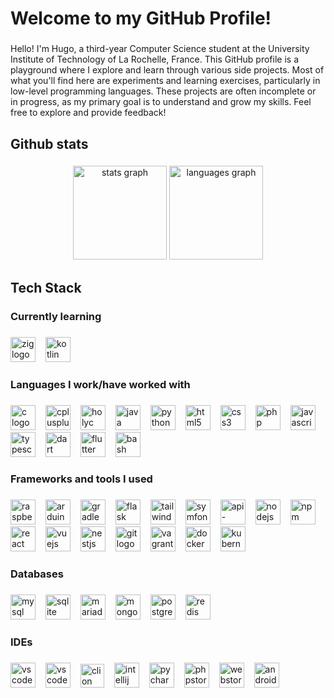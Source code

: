 <h1 align="left">Welcome to my GitHub Profile!</h1>

###

<p align="left"> Hello! I'm Hugo, a third-year Computer Science student at the University Institute of Technology of La Rochelle, France. This GitHub profile is a playground where I explore and learn through various side projects. Most of what you'll find here are experiments and learning exercises, particularly in low-level programming languages. These projects are often incomplete or in progress, as my primary goal is to understand and grow my skills. Feel free to explore and provide feedback! </p>

###

<h2 align="left">Github stats</h2>

###

<div align="center">
  <img src="https://github-readme-stats.vercel.app/api?username=hugo-russeil&hide_title=false&hide_rank=false&show_icons=true&include_all_commits=true&count_private=true&disable_animations=false&theme=dark&locale=en&hide_border=false&order=1" height="150" alt="stats graph"  />
  <img src="https://github-readme-stats.vercel.app/api/top-langs?username=hugo-russeil&locale=en&hide_title=false&layout=compact&card_width=320&langs_count=5&theme=dark&hide_border=false&order=2" height="150" alt="languages graph"  />
</div>

###

<h2 align="left">Tech Stack</h2>

###

<h3 align="left">Currently learning</h3>

###
<div align="left">
    <a href="https://ziglang.org/" target="_blank" style="text-decoration: none;" style="text-decoration: none;"><img src="https://skillicons.dev/icons?i=zig" height="40" alt="zig logo"  /><img width="12" /></a>
    <a href="https://kotlinlang.org/" target="_blank" style="text-decoration: none;"><img src="https://skillicons.dev/icons?i=kotlin" height="40" alt="kotlin logo"  /><img width="12" /></a>
</div>

###

<h3 align="left">Languages I work/have worked with</h3>

###

<div align="left">
    <a href="https://www.c-language.org/" target="_blank" style="text-decoration: none;"><img src="https://skillicons.dev/icons?i=c" height="40" alt="c logo"  /><img width="12" /></a>
    <a href="https://cplusplus.com" target="_blank" style="text-decoration: none;"><img src="https://skillicons.dev/icons?i=cpp" height="40" alt="cplusplus logo"  /><img width="12" /></a>
    <a href="https://holyc-lang.com/" target="_blank" style="text-decoration: none;"><img src="https://i.ibb.co/hJzpXmv0/holyc.png" height="40" alt="holyc logo"  /><img width="12" /></a>
    <a href="https://www.java.com/" target="_blank" style="text-decoration: none;"><img src="https://skillicons.dev/icons?i=java" height="40" alt="java logo"  /><img width="12" /></a>
    <a href="https://www.python.org/" target="_blank" style="text-decoration: none;"><img src="https://skillicons.dev/icons?i=python" height="40" alt="python logo"  /><img width="12" /></a>
    <a href="https://developer.mozilla.org/en-US/docs/Web/HTML" target="_blank" style="text-decoration: none;"><img src="https://skillicons.dev/icons?i=html" height="40" alt="html5 logo"  /><img width="12" /></a>
    <a href="https://developer.mozilla.org/en-US/docs/Web/CSS" target="_blank" style="text-decoration: none;"><img src="https://skillicons.dev/icons?i=css" height="40" alt="css3 logo"  /><img width="12" /></a>
    <a href="https://www.php.net/" target="_blank" style="text-decoration: none;"><img src="https://skillicons.dev/icons?i=php" height="40" alt="php logo"  /><img width="12" /></a>
    <a href="https://developer.mozilla.org/en-US/docs/Web/JavaScript" target="_blank" style="text-decoration: none;"><img src="https://skillicons.dev/icons?i=js" height="40" alt="javascript logo"  /><img width="12" /></a>
    <a href="https://www.typescriptlang.org/" target="_blank" style="text-decoration: none;"><img src="https://skillicons.dev/icons?i=ts" height="40" alt="typescript logo"  /><img width="12" /></a>
    <a href="https://dart.dev/" target="_blank" style="text-decoration: none;"><img src="https://skillicons.dev/icons?i=dart" height="40" alt="dart logo"  /><img width="12" /></a>
    <a href="https://flutter.dev/" target="_blank" style="text-decoration: none;"><img src="https://skillicons.dev/icons?i=flutter" height="40" alt="flutter logo"  /><img width="12" /></a>
    <a href="https://www.gnu.org/software/bash/manual/bash.html" target="_blank" style="text-decoration: none;"><img src="https://skillicons.dev/icons?i=bash" height="40" alt="bash logo"  /><img width="12" /></a>
</div>

###

<h3 align="left">Frameworks and tools I used</h3>

###

<div align="left">
    <a href="https://www.raspberrypi.org/" target="_blank" style="text-decoration: none;"><img src="https://skillicons.dev/icons?i=raspberrypi" height="40" alt="raspberrypi logo"  /><img width="12" /></a>
    <a href="https://www.arduino.cc/" target="_blank" style="text-decoration: none;"><img src="https://skillicons.dev/icons?i=arduino" height="40" alt="arduino logo"  /><img width="12" /></a>
    <a href="https://gradle.org/" target="_blank" style="text-decoration: none;"><img src="https://skillicons.dev/icons?i=gradle" height="40" alt="gradle logo"  /><img width="12" /></a>
    <a href="https://flask.palletsprojects.com/en/stable/" target="_blank" style="text-decoration: none;"><img src="https://skillicons.dev/icons?i=flask" height="40" alt="flask logo"  /><img width="12" /></a>
    <a href="https://tailwindcss.com/" target="_blank" style="text-decoration: none;"><img src="https://skillicons.dev/icons?i=tailwind" height="40" alt="tailwindcss logo"  /><img width="12" /></a>
    <a href="https://www.symfony.com/" target="_blank" style="text-decoration: none;"><img src="https://skillicons.dev/icons?i=symfony" height="40" alt="symfony logo"  /><img width="12" /></a>
    <a href="https://www.api-platform.com/" target="_blank" style="text-decoration: none;"><img src="https://api-platform.com/images/logos/Logo_Circle%20webby%20text%20blue.svg" height="40" alt="api-platform logo"  /><img width="12" /></a>
    <a href="https://www.nodejs.org/en/" target="_blank" style="text-decoration: none;"><img src="https://skillicons.dev/icons?i=nodejs" height="40" alt="nodejs logo"  /><img width="12" /></a>
    <a href="https://www.npmjs.com/" target="_blank" style="text-decoration: none;"><img src="https://skillicons.dev/icons?i=npm" height="40" alt="npm logo"  /><img width="12" /></a>
    <a href="https://www.reactjs.org/" target="_blank" style="text-decoration: none;"><img src="https://skillicons.dev/icons?i=react" height="40" alt="react logo"  /><img width="12" /></a>
    <a href="https://vuejs.org/" target="_blank" style="text-decoration: none;"><img src="https://skillicons.dev/icons?i=vuejs" height="40" alt="vuejs logo"  /><img width="12" /></a>
    <a href="https://www.nestjs.com/" target="_blank" style="text-decoration: none;"><img src="https://skillicons.dev/icons?i=nestjs" height="40" alt="nestjs logo"  /><img width="12" /></a>
    <a href="https://git-scm.com/" target="_blank" style="text-decoration: none;"><img src="https://skillicons.dev/icons?i=git" height="40" alt="git logo"  /><img width="12" /></a>
    <a href="https://www.vagrantup.com/" target="_blank" style="text-decoration: none;"><img src="https://cdn.jsdelivr.net/gh/devicons/devicon/icons/vagrant/vagrant-original.svg" height="40" alt="vagrant logo"  /><img width="12" /></a>
    <a href="https://www.docker.com/" target="_blank" style="text-decoration: none;"><img src="https://skillicons.dev/icons?i=docker" height="40" alt="docker logo"  /><img width="12" /></a>
    <a href="https://www.kubernetes.io/" target="_blank" style="text-decoration: none;"><img src="https://skillicons.dev/icons?i=kubernetes" height="40" alt="kubernetes logo"  /><img width="12" /></a>
</div>

###

<h3 align="left">Databases</h3>

###

<div align="left">
    <a href="https://www.mysql.com/" target="_blank" style="text-decoration: none;"><img src="https://skillicons.dev/icons?i=mysql" height="40" alt="mysql logo"  /><img width="12" /></a>
    <a href="https://www.sqlite.org/" target="_blank" style="text-decoration: none;"><img src="https://skillicons.dev/icons?i=sqlite" height="40" alt="sqlite logo"  /><img width="12" /></a>
    <a href="https://www.mariadb.org/" target="_blank" style="text-decoration: none;"><img src="https://mariadb.com/wp-content/uploads/2019/11/mariadb-logo-vertical_blue.svg" height="40" alt="mariadb logo"  /><img width="12" /></a>
    <a href="https://www.mongodb.com/" target="_blank" style="text-decoration: none;"><img src="https://skillicons.dev/icons?i=mongodb" height="40" alt="mongodb logo"  /><img width="12" /></a>
    <a href="https://www.postgresql.org/" target="_blank" style="text-decoration: none;"><img src="https://skillicons.dev/icons?i=postgres" height="40" alt="postgresql logo"  /><img width="12" /></a>
    <a href="https://redis.io/" target="_blank" style="text-decoration: none;"><img src="https://skillicons.dev/icons?i=redis" height="40" alt="redis logo"  /><img width="12" /></a>
</div>

###

<h3 align="left">IDEs</h3>

###

<div align="left">
    <a href="https://code.visualstudio.com/" target="_blank" style="text-decoration: none;"><img src="https://skillicons.dev/icons?i=vscode" height="40" alt="vscode logo"  /><img width="12" /></a>
    <a href="https://vscodium.com/" target="_blank" style="text-decoration: none;"><img src="https://skillicons.dev/icons?i=vscodium" height="40" alt="vscode logo"  /><img width="12" /></a>
    <a href="https://www.jetbrains.com/clion/" target="_blank" style="text-decoration: none;"><img src="https://skillicons.dev/icons?i=clion" height="38" alt="clion logo"  /><img width="12" /></a>
    <a href="https://www.jetbrains.com/idea/" target="_blank" style="text-decoration: none;"><img src="https://skillicons.dev/icons?i=idea" height="40" alt="intellij logo"  /><img width="12" /></a>
    <a href="https://www.jetbrains.com/pycharm/" target="_blank" style="text-decoration: none;"><img src="https://skillicons.dev/icons?i=pycharm" height="40" alt="pycharm logo"  /><img width="12" /></a>
    <a href="https://www.jetbrains.com/phpstorm/" target="_blank" style="text-decoration: none;"><img src="https://skillicons.dev/icons?i=phpstorm" height="40" alt="phpstorm logo"  /><img width="12" /></a>
    <a href="https://www.jetbrains.com/webstorm/" target="_blank" style="text-decoration: none;"><img src="https://skillicons.dev/icons?i=webstorm" height="40" alt="webstorm logo"  /><img width="12" /></a>
    <a href="https://developer.android.com/studio" target="_blank" style="text-decoration: none;"><img src="https://skillicons.dev/icons?i=androidstudio" height="40" alt="androidstudio logo"  /><img width="12" /></a>
</div>

###
